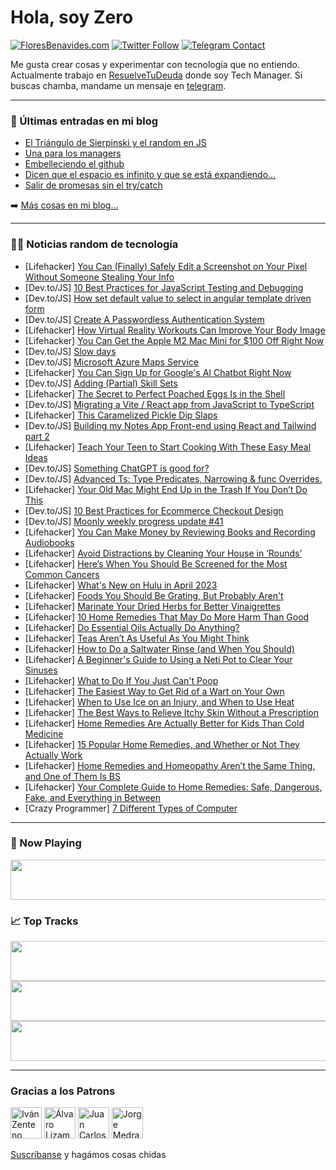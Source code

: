 # Hola, soy Zero

[![FloresBenavides.com](https://img.shields.io/website?down_message=oops&label=MiBlog&style=for-the-badge&up_message=online&url=https%3A%2F%2Ffloresbenavides.com)](https://floresbenavides.com) [![Twitter Follow](https://img.shields.io/twitter/follow/ZeroDragon?color=%231DA1F2&label=Follow&logo=twitter&logoColor=ffffff&style=for-the-badge)](https://twitter.com/zerodragon) [![Telegram Contact](https://img.shields.io/badge/escr%C3%ADbeme-ZeroDragon-%2326A5E4?style=for-the-badge&logo=telegram)](https://t.me/zerodragon)

Me gusta crear cosas y experimentar con tecnología que no entiendo.
Actualmente trabajo en [ResuelveTuDeuda](http://github.com/resuelve) donde soy Tech Manager.
Si buscas chamba, mandame un mensaje en [telegram](https://t.me/zerodragon).

---

### 📕 Últimas entradas en mi blog
<!-- BLOG-POST-LIST:START -->
- [El Triángulo de Sierpinski y el random en JS](https://floresbenavides.com/el-triangulo-de-sierpinski-y-el-random-en-js/)
- [Una para los managers](https://floresbenavides.com/una-para-los-managers/)
- [Embelleciendo el github](https://floresbenavides.com/embelleciendo-el-github/)
- [Dicen que el espacio es infinito y que se está expandiendo…](https://floresbenavides.com/dicen-que-el-espacio-es-infinito-y-que-se-esta-expandiendo/)
- [Salir de promesas sin el try/catch](https://floresbenavides.com/salir-de-promesas-sin-el-try-catch/)
<!-- BLOG-POST-LIST:END -->

➡️ [Más cosas en mi blog...](https://floresbenavides.com)

---

### 👨‍💻 Noticias random de tecnología
<!-- TECH-POSTS:START -->
- [Lifehacker] [You Can &lpar;Finally&rpar; Safely Edit a Screenshot on Your Pixel Without Someone Stealing Your Info](https://lifehacker.com/you-can-finally-safely-edit-a-screenshot-on-your-pixe-1850244750)
- [Dev.to/JS] [10 Best Practices for JavaScript Testing and Debugging](https://dev.to/fannynyayic/10-best-practices-for-javascript-testing-and-debugging-3fgc)
- [Dev.to/JS] [How set default value to select in angular template driven form](https://dev.to/julesadonsi/how-set-default-value-to-select-in-angular-template-driven-form-d33)
- [Dev.to/JS] [Create A Passwordless Authentication System](https://dev.to/kalashin1/create-a-passwordless-authentication-system-ci3)
- [Lifehacker] [How Virtual Reality Workouts Can Improve Your Body Image](https://lifehacker.com/how-virtual-reality-workouts-can-improve-your-body-imag-1850246571)
- [Lifehacker] [You Can Get the Apple M2 Mac Mini for $100 Off Right Now](https://lifehacker.com/the-new-apple-m2-mac-mini-is-99-off-right-now-1850244694)
- [Dev.to/JS] [Slow days](https://dev.to/xensan_dev/slow-days-5aak)
- [Dev.to/JS] [Microsoft Azure Maps Service](https://dev.to/sardarmudassaralikhan/microsoft-azure-maps-service-5630)
- [Lifehacker] [You Can Sign Up for Google&#39;s AI Chatbot Right Now](https://lifehacker.com/you-can-sign-up-for-googles-ai-chatbot-right-now-1850247839)
- [Dev.to/JS] [Adding &lpar;Partial&rpar; Skill Sets](https://dev.to/letmypeoplecode/adding-partial-skill-sets-142o)
- [Lifehacker] [The Secret to Perfect Poached Eggs Is in the Shell](https://lifehacker.com/the-secret-to-perfect-poached-eggs-is-in-the-shell-1850244053)
- [Dev.to/JS] [Migrating a Vite / React app from JavaScript to TypeScript](https://dev.to/rashidshamloo/migrating-a-vite-react-app-from-javascript-to-typescript-5dmn)
- [Lifehacker] [This Caramelized Pickle Dip Slaps](https://lifehacker.com/this-caramelized-pickle-dip-slaps-1850245734)
- [Dev.to/JS] [Building my Notes App Front-end using React and Tailwind part 2](https://dev.to/ki3ani/building-my-notes-app-front-end-using-react-and-tailwind-part-2-4lkd)
- [Lifehacker] [Teach Your Teen to Start Cooking With These Easy Meal Ideas](https://lifehacker.com/teach-your-teen-to-start-cooking-with-these-easy-meal-i-1850245763)
- [Dev.to/JS] [Something ChatGPT is good for?](https://dev.to/adatole/something-chatgpt-is-good-for-2m79)
- [Dev.to/JS] [Advanced Ts: Type Predicates, Narrowing &amp; func Overrides.](https://dev.to/manuartero/advanced-ts-type-predicates-narrowing-func-override-51bl)
- [Lifehacker] [Your Old Mac Might End Up in the Trash If You Don’t Do This](https://lifehacker.com/your-old-mac-might-end-up-in-the-trash-if-you-don-t-do-1850244023)
- [Dev.to/JS] [10 Best Practices for Ecommerce Checkout Design](https://dev.to/medusajs/10-best-practices-for-ecommerce-checkout-design-81e)
- [Dev.to/JS] [Moonly weekly progress update #41](https://dev.to/moonly/moonly-weekly-progress-update-41-3cod)
- [Lifehacker] [You Can Make Money by Reviewing Books and Recording Audiobooks](https://lifehacker.com/you-can-money-by-reviewing-books-and-recording-audioboo-1850238880)
- [Lifehacker] [Avoid Distractions by Cleaning Your House in ‘Rounds’](https://lifehacker.com/avoid-distractions-by-cleaning-your-house-in-rounds-1850243990)
- [Lifehacker] [Here’s When You Should Be Screened for the Most Common Cancers](https://lifehacker.com/here-s-when-you-should-be-screened-for-the-most-common-1850229849)
- [Lifehacker] [What&#39;s New on Hulu in April 2023](https://lifehacker.com/whats-new-on-hulu-in-april-2023-1850245415)
- [Lifehacker] [Foods You Should Be Grating, But Probably Aren&#39;t](https://lifehacker.com/foods-you-should-be-grating-aside-from-cheese-1850214371)
- [Lifehacker] [Marinate Your Dried Herbs for Better Vinaigrettes](https://lifehacker.com/marinate-your-dried-herbs-for-better-vinaigrettes-1850238997)
- [Lifehacker] [10 Home Remedies That May Do More Harm Than Good](https://lifehacker.com/10-home-remedies-that-may-do-more-harm-than-good-1850157348)
- [Lifehacker] [Do Essential Oils Actually Do Anything?](https://lifehacker.com/do-essential-oils-actually-do-anything-1850174659)
- [Lifehacker] [Teas Aren’t As Useful As You Might Think](https://lifehacker.com/teas-aren-t-as-useful-as-you-might-think-1850205204)
- [Lifehacker] [How to Do a Saltwater Rinse &lpar;and When You Should&rpar;](https://lifehacker.com/how-to-do-a-saltwater-rinse-and-when-you-should-1850195735)
- [Lifehacker] [A Beginner&#39;s Guide to Using a Neti Pot to Clear Your Sinuses](https://lifehacker.com/a-beginners-guide-to-using-a-neti-pot-to-clear-your-sin-1850179574)
- [Lifehacker] [What to Do If You Just Can&#39;t Poop](https://lifehacker.com/what-to-do-if-you-just-cant-poop-1850182662)
- [Lifehacker] [The Easiest Way to Get Rid of a Wart on Your Own](https://lifehacker.com/the-easiest-way-to-get-rid-of-a-wart-on-your-own-1850151669)
- [Lifehacker] [When to Use Ice on an Injury, and When to Use Heat](https://lifehacker.com/when-to-use-ice-on-an-injury-and-when-to-use-heat-1850155779)
- [Lifehacker] [The Best Ways to Relieve Itchy Skin Without a Prescription](https://lifehacker.com/the-best-ways-to-relieve-itchy-skin-without-a-prescript-1850146899)
- [Lifehacker] [Home Remedies Are Actually Better for Kids Than Cold Medicine](https://lifehacker.com/home-remedies-are-actually-better-for-kids-than-cold-me-1850146661)
- [Lifehacker] [15 Popular Home Remedies, and Whether or Not They Actually Work](https://lifehacker.com/15-popular-home-remedies-and-whether-or-not-they-actua-1850192541)
- [Lifehacker] [Home Remedies and Homeopathy Aren’t the Same Thing, and One of Them Is BS](https://lifehacker.com/home-remedies-and-homeopathy-aren-t-the-same-thing-and-1850147006)
- [Lifehacker] [Your Complete Guide to Home Remedies: Safe, Dangerous, Fake, and Everything in Between](https://lifehacker.com/your-complete-guide-to-home-remedies-safe-dangerous-1850157618)
- [Crazy Programmer] [7 Different Types of Computer](https://www.thecrazyprogrammer.com/2023/03/types-of-computer.html)<!-- TECH-POSTS:END -->

---

### 🎵 Now Playing
<a href="https://spotify-now-playing-dun.vercel.app/now-playing?open"><img src="https://spotify-now-playing-dun.vercel.app/now-playing" width="540" height="64"></a>

### 📈 Top Tracks
<a href="https://spotify-now-playing-dun.vercel.app/top-tracks?i=1&open"><img src="https://spotify-now-playing-dun.vercel.app/top-tracks?i=1" width="540" height="64"></a>
<a href="https://spotify-now-playing-dun.vercel.app/top-tracks?i=2&open"><img src="https://spotify-now-playing-dun.vercel.app/top-tracks?i=2" width="540" height="64"></a>
<a href="https://spotify-now-playing-dun.vercel.app/top-tracks?i=3&open"><img src="https://spotify-now-playing-dun.vercel.app/top-tracks?i=3" width="540" height="64"></a>

---

### Gracias a los Patrons
[<img src="https://avatars.githubusercontent.com/u/243380?v=4" alt="Iván Zenteno" width="50px">](https://github.com/k001) [<img src="https://avatars.githubusercontent.com/u/19955639?v=4" alt="Álvaro Lizama" width="50px">](https://github.com/alvarolizama) [<img src="https://avatars.githubusercontent.com/u/2718753?v=4" alt="Juan Carlos Ruiz" width="50px">](https://github.com/JuanCrg90) [<img src="https://avatars.githubusercontent.com/u/37025?v=4" alt="Jorge Medrano" width="50px">](https://github.com/h1pp1e) 

[Suscríbanse](https://www.patreon.com/zerodragon) y hagámos cosas chidas
